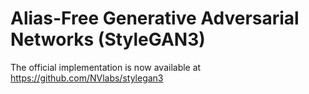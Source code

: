 # Alias-Free Generative Adversarial Networks (StyleGAN3)

The official implementation is now available at https://github.com/NVlabs/stylegan3
